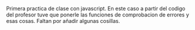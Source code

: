 Primera practica de clase con javascript. En este caso a partir del codigo del profesor tuve que ponerle las funciones de comprobacion de errores y esas cosas.
Faltan por añadir algunas cosillas.
